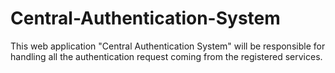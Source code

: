 # Central-Authentication-System
This web application "Central Authentication System" will be responsible for handling all the authentication request coming from the registered services.
